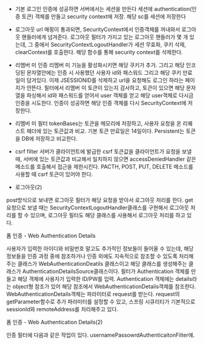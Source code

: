 - 기본 로그인
인증에 성공하면 서버에서는 세션을 만든다
세션에 authentication(인증 토큰) 객체를 만들고 security context에 저장. 해당 sc를 세션에 저장한다

- 로그아웃
url 매핑이 통과되면, SecurityContext에서 인증객체를 꺼내와서 로그아웃 핸들러에게 넘겨준다.
로그아웃 필터가 가지고 있는 로그아웃 핸들러가 몇 개 있는데, 그 중에서 SecurityContextLogoutHandler가 세션 무효화, 쿠키 삭제, clearContext를
호출한다. 
해당 함수를 통해 security context를 삭제한다.

- 리멤버 미 인증
리멤버 미 기능을 활성화시키면 해당 쿠키가 추가. 그리고 해당 인코딩된 문자열안에는 인증 시 사용했던 사용자 id와 패스워드 그리고 해당 쿠키
만료일이 담겨있다.
이제 JSESSIONID를 삭제하고 url을 요청해도 로그인 하라는 페이지가 안뜬다.
필터에서 리멤버 미 토큰이 있는지 검사하고, 토큰이 있으면 해당 문자열을 파싱해서 id와 패스워드를 얻어서 user 객체를 얻고 해당 user객체로
다시금 인증을 시도한다.
인증이 성공하면 해당 인증 객체를 다시 SecurityContext에 저장한다.

- 리멤버 미 필터
tokenBases는 토큰을 메모리에 저장하고, 사용자 요청을 온 리퀘스트 헤더에 있는 토큰값과 비교. 기본 토큰 만료일은 14일이다.
Persistent는 토큰을 DB에 저장하고 비교한다.

- csrf filter
서버가 클라이언트에 발급한 csrf 토큰값을 클라이언트가 요청을 보낼 때, 서버에 있는 토큰값과 비교해서 일치하지 않으면
 accessDeniedHandler 같은 메소드를 호출해서 접근을 제한시킨다.
PACTH, POST, PUT, DELETE 메소드를 사용할 때 csrf 토큰이 있어야 한다.

- 로그아웃(2)

post방식으로 보내면 로그아웃 필터가 해당 요청을 받아서 로그아웃 처리를 한다.
get 요청으로 보낼 때는 SecurityContextLogoutHandler클래스를 구현해서 로그아웃 처리를 할 수 있으며, 
로그아웃 필터도 해당 클래스를 사용해서 로그아웃 처리를 하고 있다.

폼 인증 - Web Authentication Details

사용자가 입력한 아이디와 비밀번호 말고도 추가적인 정보들이 들어올 수 있는데, 해당 정보들을 인증 과정 중에 참조하거나 인증 외에도
 지속적으로 참조할 수 있도록 처리해주는 클래스가 WebAuthenticationDeatils 클래스이고 해당 클래스를 생성해주는 클래스가 
 AuthenticationDetailsSource클래스이다.
필터가 Authentication 객체를 만들고 해당 객체에 사용자가 입력한 ID/PW를 입력.
Authentication 객체에는 details라는 object형 참조가 있어 해당 참조에서 WebAuthenticationDetails객체를 참조한다.
WebAuthenticationDetails객체는 파라미터로 request를 받는다. request의 getParameter함수로 추가 파라미터를 설정할 수 있고,
스프링 시큐리티가 기본적으로 sessionId와 remoteAddress를 처리해주고 있다.

폼 인증 - Web Authentication Details(2)

인증 필터에 다음과 같은 작업이 있다.
usernamePassowrdAuthenticaitonFilter에.